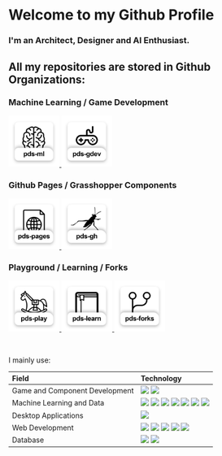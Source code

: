 # Welcome to my Github Profile
### I'm an Architect, Designer and AI Enthusiast.

## All my repositories are stored in Github Organizations:

### Machine Learning / Game Development

<p float="left">
  <a href="https://github.com/philippds-ml" title="Philipps ML Organization">
    <img src="/gh-organization-thumb-ml.jpg" width="100" />
  </a>
  <a href="https://github.com/philippds-gamedev" title="Philipps Game Dev Organization">
    <img src="/gh-organization-thumb-gamedev.jpg" width="100" />
  </a>
</p>

### Github Pages / Grasshopper Components
<p float="left">
  <a href="https://github.com/philippds-pages" title="Philipps Pages Organization">
    <img src="/gh-organization-thumb-pages.jpg" width="100" />
  </a>
  <a href="https://github.com/philippds-grasshopper" title="Philipps Grasshopper Organization">
    <img src="/gh-organization-thumb-grasshopper.jpg" width="100" />
  </a>
</p>

### Playground / Learning / Forks
<p float="left">
  <a href="https://github.com/philippds-playground" title="Philipps Playground Organization">
    <img src="/gh-organization-thumb-playground.jpg" width="100" />
  </a>
  <a href="https://github.com/philippds-learn" title="Philipps Learn Organization">
    <img src="/gh-organization-thumb-learn.jpg" width="100" />
  </a>
  <a href="https://github.com/philippds-forks" title="Philipps Forks Organization">
    <img src="/gh-organization-thumb-forks.jpg" width="100" />
  </a>
</p>

<br>

I mainly use:

| Field       | Technology |
| :------------- | :---------- |
|Game and Component Development|  <img src="https://img.shields.io/badge/Unity-100000?style=for-the-badge&logo=unity&logoColor=white" /> <img src="https://img.shields.io/badge/C%23-239120?style=for-the-badge&logo=c-sharp&logoColor=white" /> |
|Machine Learning and Data|<img src="https://img.shields.io/badge/Python-3776AB?style=for-the-badge&logo=python&logoColor=white" /> <img src="https://img.shields.io/badge/scikit--learn-%23F7931E.svg?style=for-the-badge&logo=scikit-learn&logoColor=white" /> <img src="https://img.shields.io/badge/Keras-%23D00000.svg?style=for-the-badge&logo=Keras&logoColor=white" /> <img src="https://img.shields.io/badge/TensorFlow-%23FF6F00.svg?style=for-the-badge&logo=TensorFlow&logoColor=white" /> <img src="https://img.shields.io/badge/PyTorch-%23EE4C2C.svg?style=for-the-badge&logo=PyTorch&logoColor=white" /> <img src="https://img.shields.io/badge/pandas-%23150458.svg?style=for-the-badge&logo=pandas&logoColor=white" /> <img src="https://img.shields.io/badge/numpy-%23013243.svg?style=for-the-badge&logo=numpy&logoColor=white" />|
|Desktop Applications|<img src="https://img.shields.io/badge/C%2B%2B-00599C?style=for-the-badge&logo=c%2B%2B&logoColor=white" />|
|Web Development|<img src="https://img.shields.io/badge/html5-%23E34F26.svg?style=for-the-badge&logo=html5&logoColor=white" /> <img src="https://img.shields.io/badge/css3-%231572B6.svg?style=for-the-badge&logo=css3&logoColor=white" /> <img src="https://img.shields.io/badge/javascript-%23323330.svg?style=for-the-badge&logo=javascript&logoColor=%23F7DF1E" /> <img src="https://img.shields.io/badge/Gatsby-%23663399.svg?style=for-the-badge&logo=gatsby&logoColor=white" /> <img src="https://img.shields.io/badge/react-%2320232a.svg?style=for-the-badge&logo=react&logoColor=%2361DAFB" />|
|Database|<img src="https://img.shields.io/badge/sqlite-%2307405e.svg?style=for-the-badge&logo=sqlite&logoColor=white" /> <img src="https://img.shields.io/badge/MongoDB-%234ea94b.svg?style=for-the-badge&logo=mongodb&logoColor=white" />|

<!--
**philippds/philippds** is a ✨ _special_ ✨ repository because its `README.md` (this file) appears on your GitHub profile.

Here are some ideas to get you started:

- 🔭 I’m currently working on ...
- 🌱 I’m currently learning ...
- 👯 I’m looking to collaborate on ...
- 🤔 I’m looking for help with ...
- 💬 Ask me about ...
- 📫 How to reach me: ...
- 😄 Pronouns: ...
- ⚡ Fun fact: ...
-->
